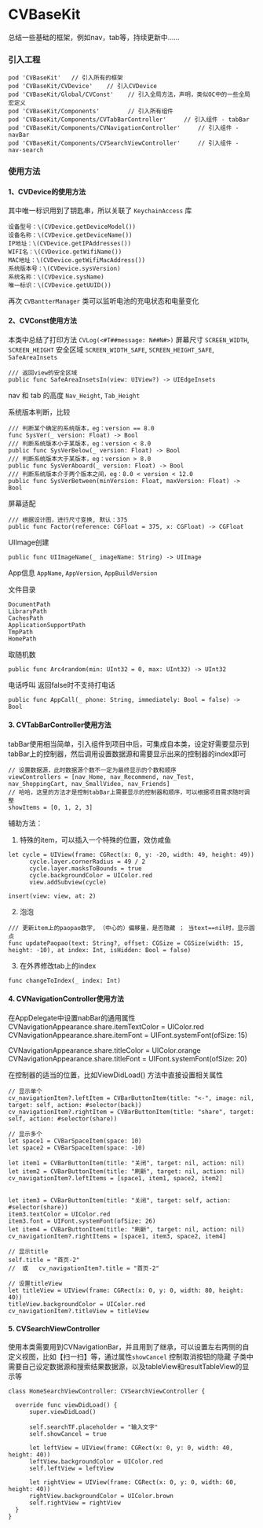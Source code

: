 # CVBaseKit

总结一些基础的框架，例如nav，tab等，持续更新中......

### 引入工程
```
pod 'CVBaseKit'   // 引入所有的框架
pod 'CVBaseKit/CVDevice'    // 引入CVDevice
pod 'CVBaseKit/Global/CVConst'    // 引入全局方法，声明，类似OC中的一些全局宏定义
pod 'CVBaseKit/Components'        // 引入所有组件
pod 'CVBaseKit/Components/CVTabBarController'     // 引入组件 - tabBar
pod 'CVBaseKit/Components/CVNavigationController'     // 引入组件 - navBar
pod 'CVBaseKit/Components/CVSearchViewController'     // 引入组件 - nav-search
```
### 使用方法
#### 1、CVDevice的使用方法
  其中唯一标识用到了钥匙串，所以关联了 `KeychainAccess` 库
  ```
  设备型号：\(CVDevice.getDeviceModel())
  设备名称：\(CVDevice.getDeviceName())
  IP地址：\(CVDevice.getIPAddresses())
  WIFI名：\(CVDevice.getWifiName())
  MAC地址：\(CVDevice.getWifiMacAddress())
  系统版本号：\(CVDevice.sysVersion)
  系统名称：\(CVDevice.sysName)
  唯一标识：\(CVDevice.getUUID())
  ```
  再次 `CVBantterManager` 类可以监听电池的充电状态和电量变化

#### 2、CVConst使用方法
  本类中总结了打印方法 `CVLog(<#T##message: N##N#>)`
  屏幕尺寸 `SCREEN_WIDTH`, `SCREEN_HEIGHT`
  安全区域  `SCREEN_WIDTH_SAFE`, `SCREEN_HEIGHT_SAFE`, `SafeAreaInsets`
  ```
  /// 返回view的安全区域
  public func SafeAreaInsetsIn(view: UIView?) -> UIEdgeInsets
  ```
  nav 和 tab 的高度 `Nav_Height`, `Tab_Height`
  
  系统版本判断，比较
  ```
  /// 判断某个确定的系统版本，eg：version == 8.0
  func SysVer(_ version: Float) -> Bool
  /// 判断系统版本小于某版本，eg：version < 8.0
  public func SysVerBelow(_ version: Float) -> Bool
  /// 判断系统版本大于某版本，eg：version > 8.0
  public func SysVerAboard(_ version: Float) -> Bool
  /// 判断系统版本介于两个版本之间，eg：8.0 < version < 12.0
  public func SysVerBetween(minVersion: Float, maxVersion: Float) -> Bool
  ```
  
  屏幕适配
  ```
  /// 根据设计图，进行尺寸变换, 默认：375
  public func Factor(reference: CGFloat = 375, x: CGFloat) -> CGFloat 
  ```
  
  UIImage创建
  ```
  public func UIImageName(_ imageName: String) -> UIImage
  ```
  
  App信息 `AppName`, `AppVersion`, `AppBuildVersion`
  
  文件目录
  ```
  DocumentPath
  LibraryPath
  CachesPath
  ApplicationSupportPath
  TmpPath
  HomePath
  ```
  取随机数
  ```
  public func Arc4random(min: UInt32 = 0, max: UInt32) -> UInt32
  ```
  电话呼叫 返回false时不支持打电话
  ```
  public func AppCall(_ phone: String, immediately: Bool = false) -> Bool
  ```

#### 3. CVTabBarController使用方法
  
  tabBar使用相当简单，引入组件到项目中后，可集成自本类，设定好需要显示到tabBar上的控制器，然后调用设置数据源和需要显示出来的控制器的index即可
  ```
  // 设置数据源，此时数据源个数不一定为最终显示的个数和顺序
  viewControllers = [nav_Home, nav_Recommend, nav_Test, nav_ShoppingCart, nav_SmallVideo, nav_Friends]
  // 哈哈，这里的方法才是控制tabBar上需要显示的控制器和顺序，可以根据项目需求随时调整
  showItems = [0, 1, 2, 3]
  ```
  辅助方法：
  1. 特殊的item，可以插入一个特殊的位置，效仿咸鱼
  ```
  let cycle = UIView(frame: CGRect(x: 0, y: -20, width: 49, height: 49))
        cycle.layer.cornerRadius = 49 / 2
        cycle.layer.masksToBounds = true
        cycle.backgroundColor = UIColor.red
        view.addSubview(cycle)
        
  insert(view: view, at: 2)
  ```
  2. 泡泡
  ```
  /// 更新item上的paopao数字, （中心的）偏移量，是否隐藏 ； 当text==nil时，显示圆点
  func updatePaopao(text: String?, offset: CGSize = CGSize(width: 15, height: -10), at index: Int, isHidden: Bool = false)
  ```
  3. 在外界修改tab上的index
  ```
  func changeToIndex(_ index: Int)
  ```
  
#### 4. CVNavigationController使用方法
  在AppDelegate中设置nabBar的通用属性
  CVNavigationAppearance.share.itemTextColor = UIColor.red
  CVNavigationAppearance.share.itemFont = UIFont.systemFont(ofSize: 15)

  CVNavigationAppearance.share.titleColor = UIColor.orange
  CVNavigationAppearance.share.titleFont = UIFont.systemFont(ofSize: 20)
  
  在控制器的适当的位置，比如ViewDidLoad() 方法中直接设置相关属性
  ```
  // 显示单个
  cv_navigationItem?.leftItem = CVBarButtonItem(title: "<-", image: nil, target: self, action: #selector(back))
  cv_navigationItem?.rightItem = CVBarButtonItem(title: "share", target: self, action: #selector(share))
  ```
  ```
  // 显示多个
  let space1 = CVBarSpaceItem(space: 10)
  let space2 = CVBarSpaceItem(space: -10)

  let item1 = CVBarButtonItem(title: "关闭", target: nil, action: nil)
  let item2 = CVBarButtonItem(title: "刷新", target: nil, action: nil)
  cv_navigationItem?.leftItems = [space1, item1, space2, item2]
        
        
  let item3 = CVBarButtonItem(title: "关闭", target: self, action: #selector(share))
  item3.textColor = UIColor.red
  item3.font = UIFont.systemFont(ofSize: 26)
  let item4 = CVBarButtonItem(title: "刷新", target: nil, action: nil)
  cv_navigationItem?.rightItems = [space1, item3, space2, item4]
  ```
  ```
  // 显示title
  self.title = "首页-2"
  //  或   cv_navigationItem?.title = "首页-2"
  ```
  ```
  // 设置titleView
  let titleView = UIView(frame: CGRect(x: 0, y: 0, width: 80, height: 40))
  titleView.backgroundColor = UIColor.red
  cv_navigationItem?.titleView = titleView
  ```
  
  #### 5. CVSearchViewController
  
  使用本类需要用到CVNavigationBar，并且用到了继承，可以设置左右两侧的自定义视图，比如【扫一扫】等，通过属性`showCancel` 控制取消按钮的隐藏
  子类中需要自己设定数据源和搜索结果数据源，以及tableView和resultTableView的显示等
  ``` 
  class HomeSearchViewController: CVSearchViewController {

    override func viewDidLoad() {
        super.viewDidLoad()

        self.searchTF.placeholder = "输入文字"
        self.showCancel = true
        
        let leftView = UIView(frame: CGRect(x: 0, y: 0, width: 40, height: 40))
        leftView.backgroundColor = UIColor.red
        self.leftView = leftView
        
        let rightView = UIView(frame: CGRect(x: 0, y: 0, width: 60, height: 40))
        rightView.backgroundColor = UIColor.brown
        self.rightView = rightView
    }
  }
  ```
  
  
  
  
  
  
  
  
  
  
  
  
  
  
  
  
  
  
  
  
  
  
  
  
  
  
  
